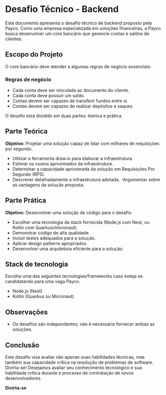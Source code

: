 # Desafio Técnico - Backend

Este documento apresenta o desafio técnico de backend proposto pela Payco. Como uma empresa especializada em soluções financeiras, a Payco busca desenvolver um core bancário que gerencie contas e saldos de clientes.

## Escopo do Projeto

O core bancário deve atender a algumas regras de negócio essenciais:

### Regras de negócio

- Cada conta deve ser vinculada ao documento do cliente.
- Cada conta deve possuir um saldo.
- Contas devem ser capazes de transferir fundos entre si.
- Contas devem ser capazes de realizar depósitos e saques.

O desafio está dividido em duas partes: teórica e prática.

## Parte Teórica

**Objetivo:** Projetar uma solução capaz de lidar com milhares de requisições por segundo.

- Utilizar a ferramenta draw.io para elaborar a infraestrutura.
- Estimar os custos aproximados da infraestrutura.
- Determinar a capacidade aproximada da solução em Requisições Por Segundo (RPS).
- Descrever detalhadamente a infraestrutura adotada.
-Argumentar sobre as vantagens da solução proposta.

## Parte Prática

**Objetivo:** Desenvolver uma solução de código para o desafio.

- Escolher uma tecnologia da stack fornecida (Node.js com Nest, ou Kotlin com Quarkus/micronaut).
- Demonstrar código de alta qualidade.
- Incluir testes adequados para a solução.
- Aplicar design patterns apropriados.
- Desenvolver uma arquitetura eficiente para a solução.

## Stack de tecnologia

Escolha uma das seguintes tecnologias/frameworks caso esteja se candidatando para uma vaga Payco.

- Node.js (Nest)
- Kotlin (Quarkus ou Micronaut)

## Observações

- Os desafios são independentes; não é necessário fornecer ambas as soluções.

## Conclusão

Este desafio visa avaliar não apenas suas habilidades técnicas, mas também sua capacidade crítica na resolução de problemas de software. Divirta-se! Desejamos avaliar seu conhecimento tecnológico e sua habilidade crítica durante o processo de contratação de novos desenvolvedores.

**Divirta-se**